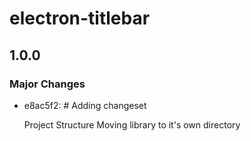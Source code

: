 # electron-titlebar

## 1.0.0

### Major Changes

- e8ac5f2: # Adding changeset

  Project Structure
  Moving library to it's own directory
